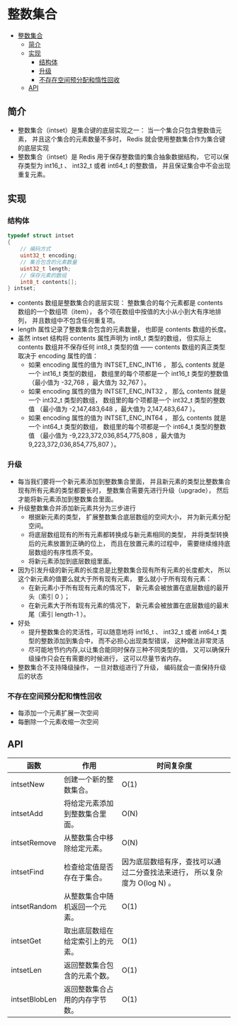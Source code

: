 # 整数集合

- [整数集合](#整数集合)
  - [简介](#简介)
  - [实现](#实现)
    - [结构体](#结构体)
    - [升级](#升级)
    - [不存在空间预分配和惰性回收](#不存在空间预分配和惰性回收)
  - [API](#api)

## 简介
- 整数集合（intset）是集合键的底层实现之一： 当一个集合只包含整数值元素， 并且这个集合的元素数量不多时， Redis 就会使用整数集合作为集合键的底层实现
- 整数集合（intset）是 Redis 用于保存整数值的集合抽象数据结构， 它可以保存类型为 int16_t 、 int32_t 或者 int64_t 的整数值， 并且保证集合中不会出现重复元素。

## 实现

### 结构体

```c
typedef struct intset 
{
    // 编码方式
    uint32_t encoding;
    // 集合包含的元素数量
    uint32_t length;
    // 保存元素的数组
    int8_t contents[];
} intset;
```
- contents 数组是整数集合的底层实现： 整数集合的每个元素都是 contents 数组的一个数组项（item）， 各个项在数组中按值的大小从小到大有序地排列， 并且数组中不包含任何重复项。
- length 属性记录了整数集合包含的元素数量， 也即是 contents 数组的长度。
- 虽然 intset 结构将 contents 属性声明为 int8_t 类型的数组， 但实际上 contents 数组并不保存任何 int8_t 类型的值 —— contents 数组的真正类型取决于 encoding 属性的值：
  - 如果 encoding 属性的值为 INTSET_ENC_INT16 ， 那么 contents 就是一个 int16_t 类型的数组， 数组里的每个项都是一个 int16_t 类型的整数值 （最小值为 -32,768 ，最大值为 32,767 ）。
  - 如果 encoding 属性的值为 INTSET_ENC_INT32 ， 那么 contents 就是一个 int32_t 类型的数组， 数组里的每个项都是一个 int32_t 类型的整数值 （最小值为 -2,147,483,648 ，最大值为 2,147,483,647 ）。
  - 如果 encoding 属性的值为 INTSET_ENC_INT64 ， 那么 contents 就是一个 int64_t 类型的数组， 数组里的每个项都是一个 int64_t 类型的整数值 （最小值为 -9,223,372,036,854,775,808 ，最大值为 9,223,372,036,854,775,807 ）。

### 升级

- 每当我们要将一个新元素添加到整数集合里面， 并且新元素的类型比整数集合现有所有元素的类型都要长时， 整数集合需要先进行升级（upgrade）， 然后才能将新元素添加到整数集合里面。
- 升级整数集合并添加新元素共分为三步进行
  - 根据新元素的类型， 扩展整数集合底层数组的空间大小， 并为新元素分配空间。
  - 将底层数组现有的所有元素都转换成与新元素相同的类型， 并将类型转换后的元素放置到正确的位上， 而且在放置元素的过程中， 需要继续维持底层数组的有序性质不变。
  - 将新元素添加到底层数组里面。
- 因为引发升级的新元素的长度总是比整数集合现有所有元素的长度都大， 所以这个新元素的值要么就大于所有现有元素， 要么就小于所有现有元素：
  - 在新元素小于所有现有元素的情况下， 新元素会被放置在底层数组的最开头（索引 0 ）；
  - 在新元素大于所有现有元素的情况下， 新元素会被放置在底层数组的最末尾（索引 length-1 ）。
- 好处
  - 提升整数集合的灵活性，可以随意地将 int16_t 、 int32_t 或者 int64_t 类型的整数添加到集合中， 而不必担心出现类型错误， 这种做法非常灵活
  - 尽可能地节约内存,以让集合能同时保存三种不同类型的值， 又可以确保升级操作只会在有需要的时候进行， 这可以尽量节省内存。
- 整数集合不支持降级操作， 一旦对数组进行了升级， 编码就会一直保持升级后的状态

### 不存在空间预分配和惰性回收
- 每添加一个元素扩展一次空间
- 每删除一个元素收缩一次空间
## API

函数|作用|时间复杂度
-|-|-
intsetNew|创建一个新的整数集合。|O(1)
intsetAdd|将给定元素添加到整数集合里面。|O(N)
intsetRemove|从整数集合中移除给定元素。|O(N)
intsetFind|检查给定值是否存在于集合。|因为底层数组有序，查找可以通过二分查找法来进行， 所以复杂度为 O(log N) 。
intsetRandom|从整数集合中随机返回一个元素。|O(1)
intsetGet|取出底层数组在给定索引上的元素。|O(1)
intsetLen|返回整数集合包含的元素个数。|O(1)
intsetBlobLen|返回整数集合占用的内存字节数。|O(1)
